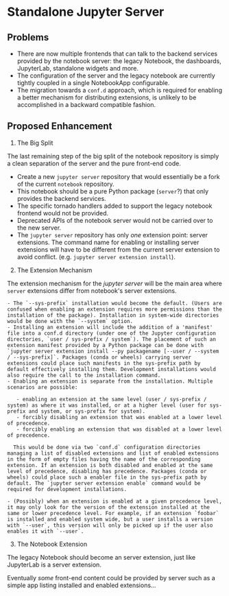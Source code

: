 # Standalone Jupyter Server

## Problems

 - There are now multiple frontends that can talk to the backend services provided by the notebook server: the legacy Notebook, the dashboards, JupyterLab, standalone widgets and more.
 - The configuration of the server and the legacy notebook are currently tightly coupled in a single NotebookApp configurable.
 - The migration towards a `conf.d` approach, which is required for enabling a better mechanism for distributing extensions, is unlikely to be accomplished in a backward compatible fashion.

## Proposed Enhancement

1. The Big Split

  The last remaining step of the big split of the notebook repository is simply a clean separation of the server and the pure front-end code.

  - Create a new `jupyter server` repository that would essentially be a fork of the current `notebook` repository.
  - This notebook should be a pure Python package (`server`?) that only provides the backend services.
  - The specific tornado handlers added to support the legacy notebook frontend would not be provided.
  - Deprecated APIs of the notebook server would not be carried over to the new server.
  - The `jupyter server` repository has only *one* extension point: server extensions. The command name for enabling or installing server extensions will have to be different from the current server extension to avoid conflict. (e.g. `jupyter server extension install`).

2. The Extension Mechanism

  The extension mechanism for the *jupyter server* will be the main area where `server` extensions differ from notebook's server extensions.

    - The `--sys-prefix` installation would become the default. (Users are confused when enabling an extension requires more permissions than the installation of the package). Installation in system-wide directories would be done with the `--system` option. 
    - Installing an extension will include the addition of a 'manifest' file into a conf.d directory (under one of the Jupyter configuration directories, `user / sys-prefix / system`). The placement of such an extension manifest provided by a Python package can be done with `jupyter server extension install --py packagename [--user / --system / --sys-prefix]`. Packages (conda or wheels) carrying server extensions could place such manifests in the sys-prefix path by default effectively installing them. Development installations would also require the call to the installation command.
    - Enabling an extension is separate from the installation. Multiple scenarios are possible:

       - enabling an extension at the same level (user / sys-prefix / system) as where it was installed, or at a higher level (user for sys-prefix and system, or sys-prefix for system).
       - forcibly disabling an extension that was enabled at a lower level of precedence.
       - forcibly enabling an extension that was disabled at a lower level of precedence.

      This would be done via two `conf.d` configuration directories managing a list of disabled extensions and list of enabled extensions in the form of empty files having the name of the corresponding extension. If an extension is both disabled and enabled at the same level of precedence, disabling has precedence. Packages (conda or wheels) could place such a enabler file in the sys-prefix path by default. The `jupyter server extension enable` command would be required for development installations.

    - (Possibly) when an extension is enabled at a given precedence level, it may only look for the version of the extension installed at the same or lower precedence level. For example, if an extension `foobar` is installed and enabled system wide, but a user installs a version with `--user`, this version will only be picked up if the user also enables it with `--user`.


3. The Notebook Extension

  The legacy Notebook should become an server extension, just like JupyterLab is a server extension.

  Eventually *some* front-end content could be provided by server such as a simple app listing installed and enabled extensions...